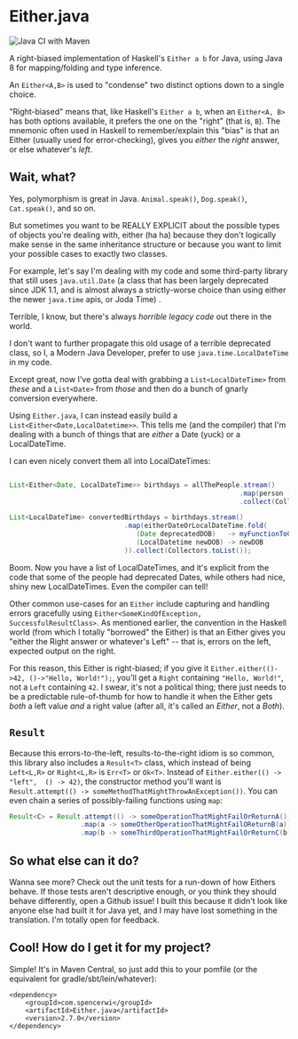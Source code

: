 Either.java
===========

![Java CI with Maven](https://github.com/spencerwi/Either.java/workflows/Java%20CI%20with%20Maven/badge.svg?branch=master)

A right-biased implementation of Haskell's `Either a b` for Java, using Java 8 for mapping/folding and type inference. 

An `Either<A,B>` is used to "condense" two distinct options down to a single choice.

"Right-biased" means that, like Haskell's `Either a b`, when an `Either<A, B>` has both options available, it prefers
the one on the "right" (that is, `B`). The mnemonic often used in Haskell to remember/explain this "bias" is that an 
Either (usually used for error-checking), gives you *either* the *right* answer, or else whatever's *left*.

Wait, what?
------------

Yes, polymorphism is great in Java. `Animal.speak()`, `Dog.speak()`, `Cat.speak()`, and so on.

But sometimes you want to be REALLY EXPLICIT about the possible types of objects you're dealing with, either (ha ha)
 because they don't logically make sense in the same inheritance structure or because you want to limit your
 possible cases to exactly two classes.

For example, let's say I'm dealing with my code and some third-party library that still uses `java.util.Date` (a class 
that has been largely deprecated since JDK 1.1, and is almost always a strictly-worse choice than using either the newer
`java.time` apis, or Joda Time) . 

Terrible, I know, but there's always *horrible legacy code* out there in the world. 

I don't want to further propagate this old usage of a terrible deprecated class, so I, a Modern Java Developer, prefer 
to use `java.time.LocalDateTime` in my code.


Except great, now I've gotta deal with grabbing a `List<LocalDateTime>` from *these* and a `List<Date>` from *those* and
then do a bunch of gnarly conversion everywhere.

Using `Either.java`, I can instead easily build a `List<Either<Date,LocalDatetime>>`. This tells me (and the compiler) 
that I'm dealing with a bunch of things that are *either* a Date (yuck) or a LocalDateTime.

I can even nicely convert them all into LocalDateTimes:

```java

List<Either<Date, LocalDateTime>> birthdays = allThePeople.stream()
                                                          .map(person -> Either.<Date,LocalDateTime>either(this::getDeprecatedDOBFromPerson, this::getNiceNewDOBFromPersonIfAvailable)
                                                          .collect(Collectors.toList());

List<LocalDateTime> convertedBirthdays = birthdays.stream()
                             .map(eitherDateOrLocalDateTime.fold(
                                (Date deprecatedDOB)   -> myFunctionToConvertDateToLocalDateTime(deprecatedDOB),
                                (LocalDatetime newDOB) -> newDOB
                             )).collect(Collectors.toList());
```

Boom. Now you have a list of LocalDateTimes, and it's explicit from the code that some of the people had deprecated
 Dates, while others had nice, shiny new LocalDateTimes. Even the compiler can tell!


Other common use-cases for an `Either` include capturing and handling errors gracefully using 
`Either<SomeKindOfException, SuccessfulResultClass>`. As mentioned earlier, the convention in the Haskell world (from 
which I totally "borrowed" the Either) is that an Either gives you "either the Right answer or whatever's Left" -- that 
is, errors on the left, expected output on the right.

For this reason, this Either is right-biased; if you give it `Either.either(()->42, ()->"Hello, World!");`, you'll get a
`Right` containing `"Hello, World!"`, not a `Left` containing `42`. I swear, it's not a political thing; there just 
needs to be a predictable rule-of-thumb for how to handle it when the Either gets *both* a left value *and* a right 
value (after all, it's called an *Either*, not a *Both*).

`Result`
------

Because this errors-to-the-left, results-to-the-right idiom is so common, this library also includes a `Result<T>` class, 
which instead of being `Left<L,R>` or `Right<L,R>` is `Err<T>` or `Ok<T>`. Instead of `Either.either(() -> "left",  () -> 42)`,
the constructor method you'll want is `Result.attempt(() -> someMethodThatMightThrowAnException())`. You can even chain
a series of possibly-failing functions using `map`:

```java
Result<C> = Result.attempt(() -> someOperationThatMightFailOrReturnA())
                  .map(a -> someOtherOperationThatMightFailOReturnB(a))
                  .map(b -> someThirdOperationThatMightFailOrReturnC(b));
```

So what else can it do?
-----------------------

Wanna see more? Check out the unit tests for a run-down of how Eithers behave. If those tests aren't descriptive enough,
 or you think they should behave differently, open a Github issue! I built this because it didn't look like anyone else
 had built it for Java yet, and I may have lost something in the translation. I'm totally open for feedback.


Cool! How do I get it for my project?
-------------------------------------

Simple! It's in Maven Central, so just add this to your pomfile (or the equivalent for gradle/sbt/lein/whatever):

```
<dependency>
    <groupId>com.spencerwi</groupId>
    <artifactId>Either.java</artifactId>
    <version>2.7.0</version>
</dependency>
```
